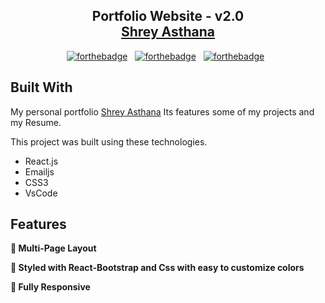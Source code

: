 <h2 align="center">
  Portfolio Website - v2.0<br/>
  <a href="https://iam-shreyasthana.github.io/portfolio-web-application/" target="_blank">Shrey Asthana</a>
</h2>
<center>

[![forthebadge](https://forthebadge.com/images/badges/built-with-love.svg)](https://forthebadge.com) &nbsp;
[![forthebadge](https://forthebadge.com/images/badges/made-with-javascript.svg)](https://forthebadge.com) &nbsp;
[![forthebadge](https://forthebadge.com/images/badges/open-source.svg)](https://forthebadge.com) &nbsp;


</center>

## Built With

My personal portfolio <a href="https://iam-shreyasthana.github.io/portfolio-web-application/" target="_blank">Shrey Asthana</a> Its features some of my projects and my Resume.<br/>

This project was built using these technologies.

- React.js
- Emailjs
- CSS3
- VsCode

## Features

**📖 Multi-Page Layout**

**🎨 Styled with React-Bootstrap and Css with easy to customize colors**

**📱 Fully Responsive**
